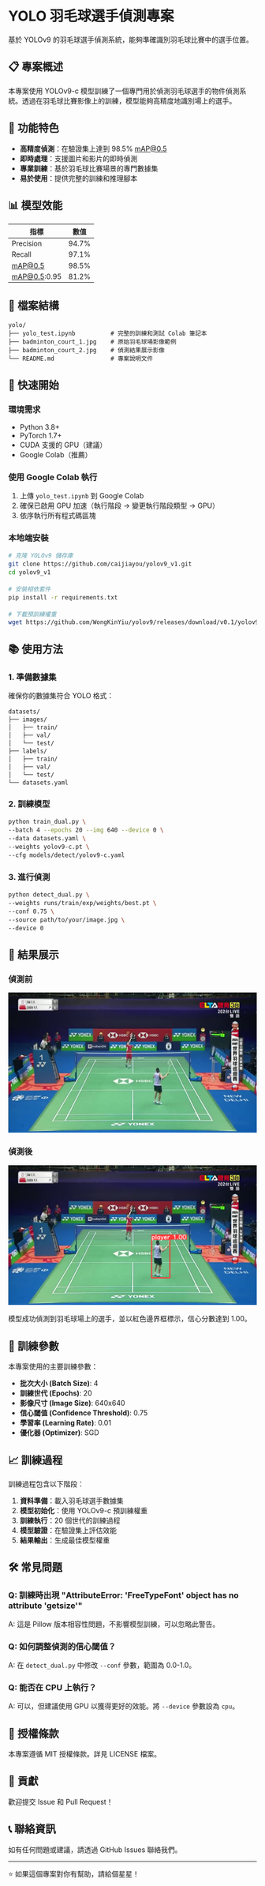 # YOLO 羽毛球選手偵測專案

基於 YOLOv9 的羽毛球選手偵測系統，能夠準確識別羽毛球比賽中的選手位置。

## 📋 專案概述

本專案使用 YOLOv9-c 模型訓練了一個專門用於偵測羽毛球選手的物件偵測系統。透過在羽毛球比賽影像上的訓練，模型能夠高精度地識別場上的選手。

## 🎯 功能特色

- **高精度偵測**：在驗證集上達到 98.5% mAP@0.5
- **即時處理**：支援圖片和影片的即時偵測
- **專業訓練**：基於羽毛球比賽場景的專門數據集
- **易於使用**：提供完整的訓練和推理腳本

## 📊 模型效能

| 指標 | 數值 |
|------|------|
| Precision | 94.7% |
| Recall | 97.1% |
| mAP@0.5 | 98.5% |
| mAP@0.5:0.95 | 81.2% |

## 📁 檔案結構

```
yolo/
├── yolo_test.ipynb          # 完整的訓練和測試 Colab 筆記本
├── badminton_court_1.jpg    # 原始羽毛球場影像範例
├── badminton_court_2.jpg    # 偵測結果展示影像
└── README.md                # 專案說明文件
```

## 🚀 快速開始

### 環境需求

- Python 3.8+
- PyTorch 1.7+
- CUDA 支援的 GPU（建議）
- Google Colab（推薦）

### 使用 Google Colab 執行

1. 上傳 `yolo_test.ipynb` 到 Google Colab
2. 確保已啟用 GPU 加速（執行階段 → 變更執行階段類型 → GPU）
3. 依序執行所有程式碼區塊

### 本地端安裝

```bash
# 克隆 YOLOv9 儲存庫
git clone https://github.com/caijiayou/yolov9_v1.git
cd yolov9_v1

# 安裝相依套件
pip install -r requirements.txt

# 下載預訓練權重
wget https://github.com/WongKinYiu/yolov9/releases/download/v0.1/yolov9-c.pt
```

## 📚 使用方法

### 1. 準備數據集

確保你的數據集符合 YOLO 格式：
```
datasets/
├── images/
│   ├── train/
│   ├── val/
│   └── test/
├── labels/
│   ├── train/
│   ├── val/
│   └── test/
└── datasets.yaml
```

### 2. 訓練模型

```bash
python train_dual.py \
--batch 4 --epochs 20 --img 640 --device 0 \
--data datasets.yaml \
--weights yolov9-c.pt \
--cfg models/detect/yolov9-c.yaml
```

### 3. 進行偵測

```bash
python detect_dual.py \
--weights runs/train/exp/weights/best.pt \
--conf 0.75 \
--source path/to/your/image.jpg \
--device 0
```

## 📸 結果展示

### 偵測前
![原始影像](train.png)

### 偵測後
![偵測結果](test.png)

模型成功偵測到羽毛球場上的選手，並以紅色邊界框標示，信心分數達到 1.00。

## 🔧 訓練參數

本專案使用的主要訓練參數：

- **批次大小 (Batch Size)**: 4
- **訓練世代 (Epochs)**: 20
- **影像尺寸 (Image Size)**: 640x640
- **信心閾值 (Confidence Threshold)**: 0.75
- **學習率 (Learning Rate)**: 0.01
- **優化器 (Optimizer)**: SGD

## 📈 訓練過程

訓練過程包含以下階段：
1. **資料準備**：載入羽毛球選手數據集
2. **模型初始化**：使用 YOLOv9-c 預訓練權重
3. **訓練執行**：20 個世代的訓練過程
4. **模型驗證**：在驗證集上評估效能
5. **結果輸出**：生成最佳模型權重

## 🛠️ 常見問題

### Q: 訓練時出現 "AttributeError: 'FreeTypeFont' object has no attribute 'getsize'"

A: 這是 Pillow 版本相容性問題，不影響模型訓練，可以忽略此警告。

### Q: 如何調整偵測的信心閾值？

A: 在 `detect_dual.py` 中修改 `--conf` 參數，範圍為 0.0-1.0。

### Q: 能否在 CPU 上執行？

A: 可以，但建議使用 GPU 以獲得更好的效能。將 `--device` 參數設為 `cpu`。

## 📝 授權條款

本專案遵循 MIT 授權條款。詳見 LICENSE 檔案。

## 🤝 貢獻

歡迎提交 Issue 和 Pull Request！

## 📞 聯絡資訊

如有任何問題或建議，請透過 GitHub Issues 聯絡我們。

---

⭐ 如果這個專案對你有幫助，請給個星星！
